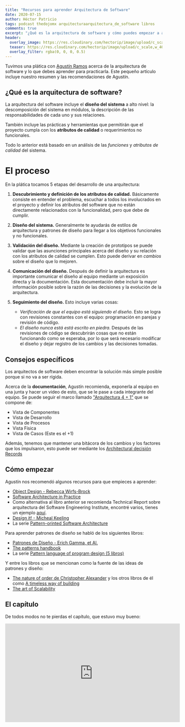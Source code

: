 ```yaml
---
title: "Recursos para aprender Arquitectura de Software"
date: 2020-07-15
author: Héctor Patricio
tags: podcast thedojomx arquitecturaarquitectura_de_software libros
comments: true
excerpt: "¿Qué es la arquitectura de software y cómo puedes empezar a aprenderla? Aquí te damos un resumen de una plática muy interesante que tuvimos."
header:
  overlay_image: https://res.cloudinary.com/hectorip/image/upload/c_scale,w_1400/v1594271692/EC077014-9C45-4FCA-A0BA-7CB7B0D25FAB_l9gvh7.jpg
  teaser: https://res.cloudinary.com/hectorip/image/upload/c_scale,w_400/v1594271692/EC077014-9C45-4FCA-A0BA-7CB7B0D25FAB_l9gvh7.jpg
  overlay_filter: rgba(0, 0, 0, 0.5)
---
```


Tuvimos una plática con [Agustín Ramos](https://twitter.com/machinesareus) acerca de la arquitectura de software y lo que debes aprender para practicarla. Este pequeño artículo incluye nuestro resumen y las recomendaciones de Agustín.

## ¿Qué es la arquitectura de software?

La arquitectura del software incluye el **diseño del sistema** a alto nivel: la descomposición del sistema en módulos, la descripción de las responsabilidades de cada uno y sus relaciones.

También incluye las prácticas y herramientas que permitirán que el proyecto cumpla con los **atributos de calidad** o requerimientos no funcionales.

Todo lo anterior está basado en un análisis de las _funciones_ y _atributos de calidad_ del sistema.

# El proceso

En la plática tocamos 5 etapas del desarrollo de una arquitectura:

1. **Descubrimiento y definición de los atributos de calidad.** Básicamente consiste en entender el problema, escuchar a todos los involucrados en el proyecto y definir los atributos del software que no están directamente relacionados con la funcionalidad, pero que debe de cumplir.

2. **Diseño del sistema.** Generalmente te ayudarás de estilos de arquitectura y patrones de diseño para llegar a los objetivos funcionales y no funcionales.

3. **Validación del diseño.** Mediante la creación de prototipos se puede validar que las asunciones principales acerca del diseño y su relación con los atributos de calidad se cumplen. Esto puede derivar en _cambios_ sobre el diseño que lo mejoren.

4. **Comunicación del diseño.** Después de definir la arquitectura es importante comunicar el diseño al equipo mediante un exposición directa y la documentación. Esta documentación debe incluir la mayor información posible sobre la razón de las decisiones y la evolución de la arquitectura.

5. **Seguimiento del diseño.** Esto incluye varias cosas:
    * _Verificación de que el equipo está siguiendo el diseño._ Esto se logra con revisiones constantes con el equipo: programación en parejas y revisión de código.
    * _El diseño nunca está está escrito en piedra_. Después de las revisiones de código se descubrirán cosas que no están funcionando como se esperaba, por lo que será necesario modificar el diseño y dejar registro de los cambios y las decisiones tomadas.

## Consejos específicos

Los arquitectos de software deben encontrar la solución más simple posible porque si no va a ser rígida.

Acerca de la **documentación**, Agustín recomienda, exponerla al equipo en una junta y hacer un video de esto, que se le pase a cada integrante del equipo. Se puede seguir el marco llamado ["Arquitectura 4 + 1"](https://www.cs.ubc.ca/~gregor/teaching/papers/4+1view-architecture.pdf) que se compone de:

* Vista de Componentes
* Vista de Desarrollo
* Vista de Procesos
* Vista Física
* Vista de Casos (Este es el +1)

Además, tenemos que mantener una bitácora de los cambios y los factores que los impulsaron, esto puede ser mediante los [Architectural decisión Records](https://adr.github.io/)

## Cómo empezar

Agustín nos recomendó algunos recursos para que empieces a aprender:

- [Object Design - Rebecca Wirfs-Brock](https://www.goodreads.com/book/show/179204.Object_Design?from_search=true&from_srp=true&qid=3yFmpRp03n&rank=6)
- [Software Architecture in Practice](https://www.goodreads.com/book/show/70143.Software_Architecture_in_Practice?from_search=true&from_srp=true&qid=mnXRSoVML7&rank=1)
- Como alternativa al libro anterior  se recomienda Technical Report sobre arquitectura del Software Engineering Institute, encontré varios, tienes un ejemplo [aquí](https://pure.au.dk/portal/files/20484966/tech-report-5.pdf).
- [Design it! - Micheal Keeling](https://pragprog.com/titles/mkdsa/)
- La serie [Pattern-orinted Software Architecture]()


Para aprender patrones de diseño se habló de los siguientes libros:

- [Patrones de Diseño - Erich Gamma, et Al.](https://www.amazon.com.mx/dp/0201633612?tag=amz-mkt-chr-mx-20&ascsubtag=1ba00-01000-a0087-mac00-other-nomod-mx000-pcomp-feature-scomp-wm-5&ref=aa_scomp)
- [The patterns handbook](https://www.amazon.com/Patterns-Handbook-Techniques-Strategies-Applications/dp/0521648181)
- La serie [Pattern language of program design (5 libros)](https://www.amazon.com.mx/Pattern-Languages-Program-Design-Coplien/dp/0201607344/ref=sr_1_3?dchild=1&keywords=Pattern+Languages+of+Program+Design&qid=1594823984&s=books&sr=1-3)

Y entre los libros que se mencionan como la fuente de las ideas de patrones y diseño:

- [The nature of order de Christopher Alexander](https://www.amazon.com.mx/Phenomenon-Life-Building-Nature-Universe/dp/0972652914/ref=pd_sim_14_1/132-2199838-9714154?_encoding=UTF8&pd_rd_i=0972652914&pd_rd_r=43c91cc2-6447-4629-a6d7-fb29dc8fd2d7&pd_rd_w=gNuac&pd_rd_wg=g8gOe&pf_rd_p=a62f455d-612d-4136-9fd7-44067fe2cd11&pf_rd_r=86FX03JZ655BENFVMSC0&psc=1&refRID=86FX03JZ655BENFVMSC0) y los otros libros de él como [A timeless way of building](https://www.amazon.com.mx/Professor-Department-Architecture-Christopher-Alexander/dp/0195024028/ref=pd_sim_14_3/132-2199838-9714154?_encoding=UTF8&pd_rd_i=0195024028&pd_rd_r=c4dd6dad-be5f-4a11-a037-a4ecd8f56915&pd_rd_w=CYjKZ&pd_rd_wg=x61DA&pf_rd_p=a62f455d-612d-4136-9fd7-44067fe2cd11&pf_rd_r=JWAJ48WRNHYPDZ8RC2R1&psc=1&refRID=JWAJ48WRNHYPDZ8RC2R1)
- [The art of Scalability](https://www.amazon.com.mx/Art-Scalability-Architecture-Organizations-Enterprise/dp/0134032802/ref=sr_1_1?__mk_es_MX=%C3%85M%C3%85%C5%BD%C3%95%C3%91&dchild=1&keywords=the+art+of+scalability&qid=1594824264&s=books&sr=1-1)

## El capítulo

De todos modos no te pierdas el capítulo, que estuvo muy bueno:

<iframe width="560" height="315" src="https://www.youtube.com/embed/vfu5PsSH7us" frameborder="0" allow="accelerometer; autoplay; encrypted-media; gyroscope; picture-in-picture" allowfullscreen></iframe>

